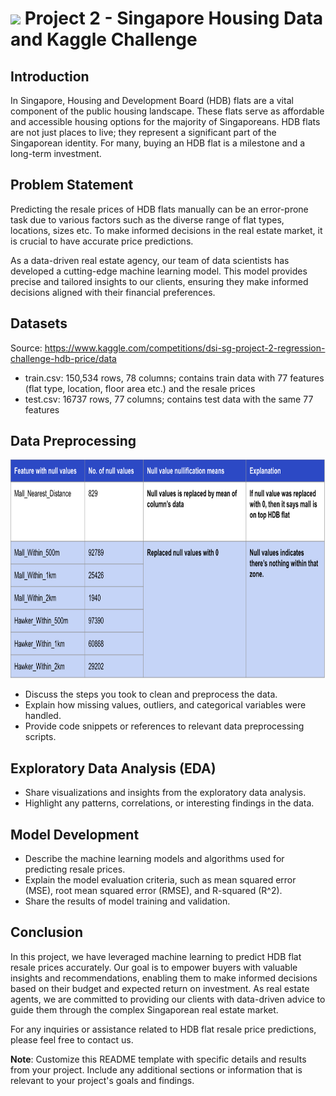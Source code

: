 # ![](https://ga-dash.s3.amazonaws.com/production/assets/logo-9f88ae6c9c3871690e33280fcf557f33.png) Project 2 - Singapore Housing Data and Kaggle Challenge

## Introduction

In Singapore, Housing and Development Board (HDB) flats are a vital component of the public housing landscape. These flats serve as affordable and accessible housing options for the majority of Singaporeans. HDB flats are not just places to live; they represent a significant part of the Singaporean identity. For many, buying an HDB flat is a milestone and a long-term investment.

## Problem Statement

Predicting the resale prices of HDB flats manually can be an error-prone task due to various factors such as the diverse range of flat types, locations, sizes etc. To make informed decisions in the real estate market, it is crucial to have accurate price predictions.

As a data-driven real estate agency, our team of data scientists has developed a cutting-edge machine learning model. This model provides precise and tailored insights to our clients, ensuring they make informed decisions aligned with their financial preferences.

## Datasets

Source: https://www.kaggle.com/competitions/dsi-sg-project-2-regression-challenge-hdb-price/data

* train.csv: 150,534 rows, 78 columns; contains train data with 77 features (flat type, location, floor area etc.) and the resale prices
* test.csv: 16737 rows, 77 columns; contains test data with the same 77 features

## Data Preprocessing

<img src= "Images/null_nullifier.jpg" width="700" height="350" >

- Discuss the steps you took to clean and preprocess the data.
- Explain how missing values, outliers, and categorical variables were handled.
- Provide code snippets or references to relevant data preprocessing scripts.

## Exploratory Data Analysis (EDA)

- Share visualizations and insights from the exploratory data analysis.
- Highlight any patterns, correlations, or interesting findings in the data.

## Model Development

- Describe the machine learning models and algorithms used for predicting resale prices.
- Explain the model evaluation criteria, such as mean squared error (MSE), root mean squared error (RMSE), and R-squared (R^2).
- Share the results of model training and validation.

## Conclusion

In this project, we have leveraged machine learning to predict HDB flat resale prices accurately. Our goal is to empower buyers with valuable insights and recommendations, enabling them to make informed decisions based on their budget and expected return on investment. As real estate agents, we are committed to providing our clients with data-driven advice to guide them through the complex Singaporean real estate market.

For any inquiries or assistance related to HDB flat resale price predictions, please feel free to contact us.

**Note**: Customize this README template with specific details and results from your project. Include any additional sections or information that is relevant to your project's goals and findings.
